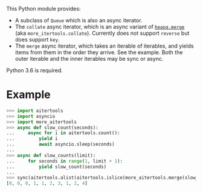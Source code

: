 This Python module provides:

* A subclass of `Queue` which is also an async iterator.
* The `collate` async iterator, which is an async variant of [`heapq.merge`](https://docs.python.org/3/library/heapq.html#heapq.merge) (aka `more_itertools.collate`). Currently does not support `reverse` but does support `key`.
* The `merge` async iterator, which takes an iterable of iterables, and yields items from them in the order they arrive. See the example. Both the outer iterable and the inner iterables may be sync or async.

Python 3.6 is required.

# Example

```python
>>> import aitertools
>>> import asyncio
>>> import more_aitertools
>>> async def slow_count(seconds):
...     async for i in aitertools.count():
...         yield i
...         await asyncio.sleep(seconds)
... 
>>> async def slow_counts(limit):
...     for seconds in range(1, limit + 1):
...         yield slow_count(seconds)
... 
>>> sync(aitertools.alist(aitertools.islice(more_aitertools.merge(slow_counts(3)), 10)))
[0, 0, 0, 1, 1, 2, 3, 1, 2, 4]
```
